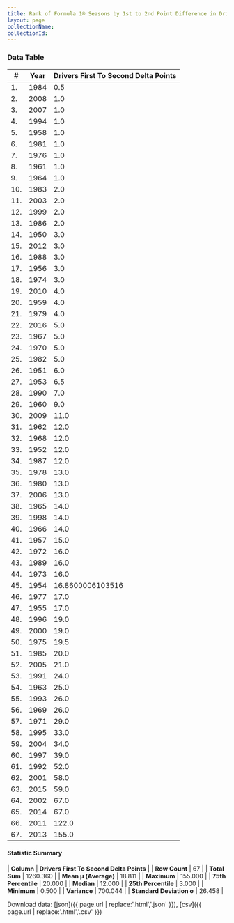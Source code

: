```yaml
---
title: Rank of Formula 1® Seasons by 1st to 2nd Point Difference in Driver's Championship
layout: page
collectionName: 
collectionId: 
---
```




<canvas id="chart" width="400" height="180"></canvas>
<script>
var data = {
  "labels" : [
    "1984",
    "2008",
    "2007",
    "1994",
    "1958",
    "1981",
    "1976",
    "1961",
    "1964",
    "1983",
    "2003",
    "1999",
    "1986",
    "1950",
    "2012",
    "1988",
    "1956",
    "1974",
    "2010",
    "1959",
    "1979",
    "2016",
    "1967",
    "1970",
    "1982",
    "1951",
    "1953",
    "1990",
    "1960",
    "2009",
    "1962",
    "1968",
    "1952",
    "1987",
    "1978",
    "1980",
    "2006",
    "1965",
    "1998",
    "1966",
    "1957",
    "1972",
    "1989",
    "1973",
    "1954",
    "1977",
    "1955",
    "1996",
    "2000",
    "1975",
    "1985",
    "2005",
    "1991",
    "1963",
    "1993",
    "1969",
    "1971",
    "1995",
    "2004",
    "1997",
    "1992",
    "2001",
    "2015",
    "2002",
    "2014",
    "2011",
    "2013"
  ],
  "datasets" : [
    {
      "label" : "Drivers First To Second Delta Points",
      "data" : [
        0.5,
        1,
        1,
        1,
        1,
        1,
        1,
        1,
        1,
        2,
        2,
        2,
        2,
        3,
        3,
        3,
        3,
        3,
        4,
        4,
        4,
        5,
        5,
        5,
        5,
        6,
        6.5,
        7,
        9,
        11,
        12,
        12,
        12,
        12,
        13,
        13,
        13,
        14,
        14,
        14,
        15,
        16,
        16,
        16,
        16.86000061035156,
        17,
        17,
        19,
        19,
        19.5,
        20,
        21,
        24,
        25,
        26,
        26,
        29,
        33,
        34,
        39,
        52,
        58,
        59,
        67,
        67,
        122,
        155
      ],
      "borderColor" : [
        "#1D181E",
        "#1D181E",
        "#1D181E",
        "#1D181E",
        "#1D181E",
        "#1D181E",
        "#1D181E",
        "#1D181E",
        "#1D181E",
        "#1D181E",
        "#1D181E",
        "#1D181E",
        "#1D181E",
        "#1D181E",
        "#1D181E",
        "#1D181E",
        "#1D181E",
        "#1D181E",
        "#1D181E",
        "#1D181E",
        "#1D181E",
        "#1D181E",
        "#1D181E",
        "#1D181E",
        "#1D181E",
        "#1D181E",
        "#1D181E",
        "#1D181E",
        "#1D181E",
        "#1D181E",
        "#1D181E",
        "#1D181E",
        "#1D181E",
        "#1D181E",
        "#1D181E",
        "#1D181E",
        "#1D181E",
        "#1D181E",
        "#1D181E",
        "#1D181E",
        "#1D181E",
        "#1D181E",
        "#1D181E",
        "#1D181E",
        "#1D181E",
        "#1D181E",
        "#1D181E",
        "#1D181E",
        "#1D181E",
        "#1D181E",
        "#1D181E",
        "#1D181E",
        "#1D181E",
        "#1D181E",
        "#1D181E",
        "#1D181E",
        "#1D181E",
        "#1D181E",
        "#1D181E",
        "#1D181E",
        "#1D181E",
        "#1D181E",
        "#1D181E",
        "#1D181E",
        "#1D181E",
        "#1D181E",
        "#1D181E"
      ],
      "borderWidth" : 1,
      "backgroundColor" : [
        "#9C8E8D",
        "#9C8E8D",
        "#9C8E8D",
        "#9C8E8D",
        "#9C8E8D",
        "#9C8E8D",
        "#9C8E8D",
        "#9C8E8D",
        "#9C8E8D",
        "#9C8E8D",
        "#9C8E8D",
        "#9C8E8D",
        "#9C8E8D",
        "#9C8E8D",
        "#9C8E8D",
        "#9C8E8D",
        "#9C8E8D",
        "#9C8E8D",
        "#9C8E8D",
        "#9C8E8D",
        "#9C8E8D",
        "#9C8E8D",
        "#9C8E8D",
        "#9C8E8D",
        "#9C8E8D",
        "#9C8E8D",
        "#9C8E8D",
        "#9C8E8D",
        "#9C8E8D",
        "#9C8E8D",
        "#9C8E8D",
        "#9C8E8D",
        "#9C8E8D",
        "#9C8E8D",
        "#9C8E8D",
        "#9C8E8D",
        "#9C8E8D",
        "#9C8E8D",
        "#9C8E8D",
        "#9C8E8D",
        "#9C8E8D",
        "#9C8E8D",
        "#9C8E8D",
        "#9C8E8D",
        "#9C8E8D",
        "#9C8E8D",
        "#9C8E8D",
        "#9C8E8D",
        "#9C8E8D",
        "#9C8E8D",
        "#9C8E8D",
        "#9C8E8D",
        "#9C8E8D",
        "#9C8E8D",
        "#9C8E8D",
        "#9C8E8D",
        "#9C8E8D",
        "#9C8E8D",
        "#9C8E8D",
        "#9C8E8D",
        "#9C8E8D",
        "#9C8E8D",
        "#9C8E8D",
        "#9C8E8D",
        "#9C8E8D",
        "#9C8E8D",
        "#9C8E8D"
      ]
    }
  ]
};
var options = {
  legend: {
    display: false
  },
  scales: {
    xAxes: [{
      ticks: {
        beginAtZero: true,
        maxRotation: 180,
        display: window.innerWidth > 800
      }
    }],
    yAxes: [{
      ticks: {
        beginAtZero: true
      }
    }]
  },
  onResize: function(chart, size) {
    chart.options.scales.xAxes[0].ticks.display = size.width > 800;
  }
};
var chart = new Chart("chart", {
    data: data,
    type: 'bar',
    options: options
});
</script>



### Data Table

| # | Year | Drivers First To Second Delta Points |
|--|--|--|
| 1. | 1984 | 0.5 |
| 2. | 2008 | 1.0 |
| 3. | 2007 | 1.0 |
| 4. | 1994 | 1.0 |
| 5. | 1958 | 1.0 |
| 6. | 1981 | 1.0 |
| 7. | 1976 | 1.0 |
| 8. | 1961 | 1.0 |
| 9. | 1964 | 1.0 |
| 10. | 1983 | 2.0 |
| 11. | 2003 | 2.0 |
| 12. | 1999 | 2.0 |
| 13. | 1986 | 2.0 |
| 14. | 1950 | 3.0 |
| 15. | 2012 | 3.0 |
| 16. | 1988 | 3.0 |
| 17. | 1956 | 3.0 |
| 18. | 1974 | 3.0 |
| 19. | 2010 | 4.0 |
| 20. | 1959 | 4.0 |
| 21. | 1979 | 4.0 |
| 22. | 2016 | 5.0 |
| 23. | 1967 | 5.0 |
| 24. | 1970 | 5.0 |
| 25. | 1982 | 5.0 |
| 26. | 1951 | 6.0 |
| 27. | 1953 | 6.5 |
| 28. | 1990 | 7.0 |
| 29. | 1960 | 9.0 |
| 30. | 2009 | 11.0 |
| 31. | 1962 | 12.0 |
| 32. | 1968 | 12.0 |
| 33. | 1952 | 12.0 |
| 34. | 1987 | 12.0 |
| 35. | 1978 | 13.0 |
| 36. | 1980 | 13.0 |
| 37. | 2006 | 13.0 |
| 38. | 1965 | 14.0 |
| 39. | 1998 | 14.0 |
| 40. | 1966 | 14.0 |
| 41. | 1957 | 15.0 |
| 42. | 1972 | 16.0 |
| 43. | 1989 | 16.0 |
| 44. | 1973 | 16.0 |
| 45. | 1954 | 16.8600006103516 |
| 46. | 1977 | 17.0 |
| 47. | 1955 | 17.0 |
| 48. | 1996 | 19.0 |
| 49. | 2000 | 19.0 |
| 50. | 1975 | 19.5 |
| 51. | 1985 | 20.0 |
| 52. | 2005 | 21.0 |
| 53. | 1991 | 24.0 |
| 54. | 1963 | 25.0 |
| 55. | 1993 | 26.0 |
| 56. | 1969 | 26.0 |
| 57. | 1971 | 29.0 |
| 58. | 1995 | 33.0 |
| 59. | 2004 | 34.0 |
| 60. | 1997 | 39.0 |
| 61. | 1992 | 52.0 |
| 62. | 2001 | 58.0 |
| 63. | 2015 | 59.0 |
| 64. | 2002 | 67.0 |
| 65. | 2014 | 67.0 |
| 66. | 2011 | 122.0 |
| 67. | 2013 | 155.0 |

#### Statistic Summary

| **Column** | **Drivers First To Second Delta Points** |
| **Row Count** | 67 |
| **Total Sum** | 1260.360 |
| **Mean μ (Average)** | 18.811 |
| **Maximum** | 155.000 |
| **75th Percentile** | 20.000 |
| **Median** | 12.000 |
| **25th Percentile** | 3.000 |
| **Minimum** | 0.500 |
| **Variance** | 700.044 |
| **Standard Deviation σ** | 26.458 |

Download data: [json]({{ page.url | replace:'.html','.json' }}), [csv]({{ page.url | replace:'.html','.csv' }})
